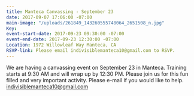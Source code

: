```yaml
---
title: Manteca Canvassing - September 23
date: 2017-09-07 17:06:00 -07:00
main-image: "/uploads/261849_143260555748064_2651508_n.jpg"
Key: 
event-start-date: 2017-09-23 09:30:00 -07:00
event-end-date: 2017-09-23 12:30:00 -07:00
Location: 1972 Willowleaf Way Manteca, CA
RSVP-link: Please email indivisiblemanteca10@gmail.com to RSVP.
---
```


We are having a canvassing event on September 23 in Manteca. Training starts at 9:30 AM and will wrap up by 12:30 PM. Please join us for this fun filled and very important activity.  Please e-mail if you would like to help.  indivisiblemanteca10@gmail.com